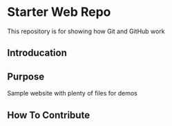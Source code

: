 # Starter Web Repo

This repository is for showing how Git and GitHub work

## Introducation 

## Purpose

Sample website with plenty of files for demos

## How To Contribute